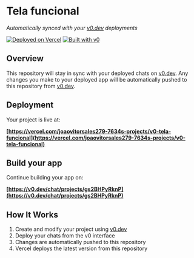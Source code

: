 # Tela funcional

*Automatically synced with your [v0.dev](https://v0.dev) deployments*

[![Deployed on Vercel](https://img.shields.io/badge/Deployed%20on-Vercel-black?style=for-the-badge&logo=vercel)](https://vercel.com/joaovitorsales279-7634s-projects/v0-tela-funcional)
[![Built with v0](https://img.shields.io/badge/Built%20with-v0.dev-black?style=for-the-badge)](https://v0.dev/chat/projects/gs2BHPyRknP)

## Overview

This repository will stay in sync with your deployed chats on [v0.dev](https://v0.dev).
Any changes you make to your deployed app will be automatically pushed to this repository from [v0.dev](https://v0.dev).

## Deployment

Your project is live at:

**[https://vercel.com/joaovitorsales279-7634s-projects/v0-tela-funcional](https://vercel.com/joaovitorsales279-7634s-projects/v0-tela-funcional)**

## Build your app

Continue building your app on:

**[https://v0.dev/chat/projects/gs2BHPyRknP](https://v0.dev/chat/projects/gs2BHPyRknP)**

## How It Works

1. Create and modify your project using [v0.dev](https://v0.dev)
2. Deploy your chats from the v0 interface
3. Changes are automatically pushed to this repository
4. Vercel deploys the latest version from this repository